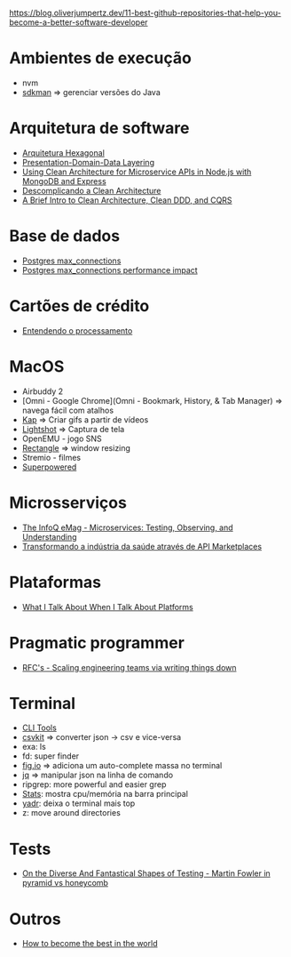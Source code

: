 https://blog.oliverjumpertz.dev/11-best-github-repositories-that-help-you-become-a-better-software-developer

# Ambientes de execução
- nvm
- [sdkman](https://sdkman.io/install) => gerenciar versões do Java

# Arquitetura de software
- [Arquitetura Hexagonal](https://blog.octo.com/en/hexagonal-architecture-three-principles-and-an-implementation-example/#comment-634858)
- [Presentation-Domain-Data Layering](https://martinfowler.com/bliki/PresentationDomainDataLayering.html)
- [Using Clean Architecture for Microservice APIs in Node.js with MongoDB and Express](https://www.youtube.com/watch?v=CnailTcJV_U&ab_channel=DevMastery)
- [Descomplicando a Clean Architecture](https://medium.com/luizalabs/descomplicando-a-clean-architecture-cf4dfc4a1ac6)
- [A Brief Intro to Clean Architecture, Clean DDD, and CQRS](https://medium.com/software-alchemy/a-brief-intro-to-clean-architecture-clean-ddd-and-cqrs-23243c3f31b3)

# Base de dados
- [Postgres max_connections](https://www.cybertec-postgresql.com/en/tuning-max_connections-in-postgresql/)
- [Postgres max_connections performance impact](https://www.cybertec-postgresql.com/en/max_connections-performance-impacts/)

# Cartões de crédito
- [Entendendo o processamento](https://www.youtube.com/watch?v=D9rVPRUzbeE&list=PLwuCDBoP4wG-Jtg2dtdW7IoqN2SC_tfTB&ab_channel=RobertoHypolitoAmaral)

# MacOS
- Airbuddy 2
- [Omni - Google Chrome](Omni - Bookmark, History, & Tab Manager) => navega fácil com atalhos
- [Kap](https://getkap.co/) => Criar gifs a partir de vídeos
- [Lightshot](https://apps.apple.com/us/app/lightshot-screenshot/id526298438?mt=12) => Captura de tela
- OpenEMU - jogo SNS
- [Rectangle](https://formulae.brew.sh/cask/rectangle) => window resizing
- Stremio - filmes
- [Superpowered](https://superpowered.me/)

# Microsserviços
- [The InfoQ eMag - Microservices: Testing, Observing, and Understanding](https://www.infoq.com/minibooks/understanding-microservices/?itm_source=minibooks&itm_medium=link&itm_campaign=homepage)
- [Transformando a indústria da saúde através de API Marketplaces](https://www.infoq.com/br/articles/healthcare-API-marketplaces/?itm_source=infoq&itm_campaign=footer_links&itm_medium=footer_links_news_page)

# Plataformas
- [What I Talk About When I Talk About Platforms](https://martinfowler.com/articles/talk-about-platforms.html)

# Pragmatic programmer
- [RFC's - Scaling engineering teams via writing things down](https://blog.pragmaticengineer.com/scaling-engineering-teams-via-writing-things-down-rfcs/)

# Terminal
- [CLI Tools](https://medium.com/swlh/my-favorite-cli-tools-c2fa484cee52)
- [csvkit](https://github.com/wireservice/csvkit) => converter json -> csv e vice-versa
- exa: ls
- fd: super finder 
- [fig.io](https://fig.io/) => adiciona um auto-complete massa no terminal
- [jq](https://stedolan.github.io/jq/) => manipular json na linha de comando
- ripgrep: more powerful and easier grep
- [Stats](https://github.com/exelban/stats): mostra cpu/memória na barra principal
- [yadr](https://github.com/skwp/dotfiles): deixa o terminal mais top
- z: move around directories

# Tests
- [On the Diverse And Fantastical Shapes of Testing - Martin Fowler in pyramid vs honeycomb](https://martinfowler.com/articles/2021-test-shapes.html)

# Outros
- [How to become the best in the world](https://unchartedterritories.tomaspueyo.com/p/how-to-become-the-best-in-the-world)
